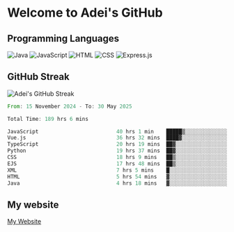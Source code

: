# Welcome to Adei's GitHub

## Programming Languages
![Java](https://img.shields.io/badge/Java-007396?style=flat-square&logo=java&logoColor=white)
![JavaScript](https://img.shields.io/badge/JavaScript-F7DF1E?style=flat-square&logo=javascript&logoColor=black)
![HTML](https://img.shields.io/badge/HTML-E34F26?style=flat-square&logo=html5&logoColor=white)
![CSS](https://img.shields.io/badge/CSS-1572B6?style=flat-square&logo=css3&logoColor=white)
![Express.js](https://img.shields.io/badge/Express.js-000000?style=flat-square&logo=express&logoColor=white)


## GitHub Streak
![Adei's GitHub Streak](https://github-readme-streak-stats.herokuapp.com/?user=AdeiTamayo&hide_border=true)

<!--START_SECTION:waka-->

```rust
From: 15 November 2024 - To: 30 May 2025

Total Time: 189 hrs 6 mins

JavaScript                         40 hrs 1 min    █████▒░░░░░░░░░░░░░░░░░░░   20.98 %
Vue.js                             36 hrs 32 mins  ████▓░░░░░░░░░░░░░░░░░░░░   19.16 %
TypeScript                         20 hrs 19 mins  ██▓░░░░░░░░░░░░░░░░░░░░░░   10.65 %
Python                             19 hrs 37 mins  ██▓░░░░░░░░░░░░░░░░░░░░░░   10.29 %
CSS                                18 hrs 9 mins   ██▒░░░░░░░░░░░░░░░░░░░░░░   09.52 %
EJS                                17 hrs 48 mins  ██▒░░░░░░░░░░░░░░░░░░░░░░   09.34 %
XML                                7 hrs 5 mins    █░░░░░░░░░░░░░░░░░░░░░░░░   03.72 %
HTML                               5 hrs 54 mins   ▓░░░░░░░░░░░░░░░░░░░░░░░░   03.10 %
Java                               4 hrs 18 mins   ▓░░░░░░░░░░░░░░░░░░░░░░░░   02.25 %
```

<!--END_SECTION:waka-->

## My website
[My Website](https://adei.eus)


